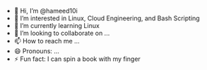 - 👋 Hi, I’m @hameed10i
- 👀 I’m interested in Linux, Cloud Engineering, and Bash Scripting
- 🌱 I’m currently learning Linux
- 💞️ I’m looking to collaborate on ...
- 📫 How to reach me ...
- 😄 Pronouns: ...
- ⚡ Fun fact: I can spin a book with my finger

<!---
hameed10i/hameed10i is a ✨ special ✨ repository because its `README.md` (this file) appears on your GitHub profile.
You can click the Preview link to take a look at your changes.
--->
